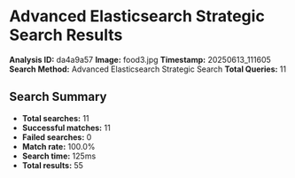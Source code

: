 # Advanced Elasticsearch Strategic Search Results

**Analysis ID:** da4a9a57
**Image:** food3.jpg
**Timestamp:** 20250613_111605
**Search Method:** Advanced Elasticsearch Strategic Search
**Total Queries:** 11

## Search Summary

- **Total searches:** 11
- **Successful matches:** 11
- **Failed searches:** 0
- **Match rate:** 100.0%
- **Search time:** 125ms
- **Total results:** 55

